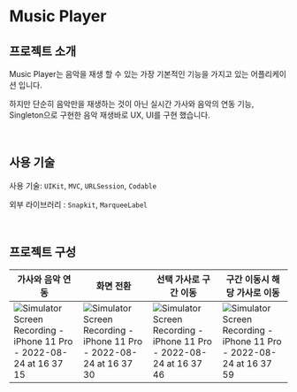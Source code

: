 # Music Player

## 프로젝트 소개

Music Player는 음악을 재생 할 수 있는 가장 기본적인 기능을 가지고 있는 어플리케이션 입니다.

하지만 단순히 음악만을 재생하는 것이 아닌 실시간 가사와 음악의 연동 기능, Singleton으로 구현한 음악 재생바로 UX, UI를 구현 했습니다.

<br>

## 사용 기술

사용 기술: `UIKit`, `MVC`, `URLSession`, `Codable`

외부 라이브러리 : `Snapkit`, `MarqueeLabel`

<br>

## 프로젝트 구성

| <center> 가사와 음악 연동 </center> | <center> 화면 전환 </center> | <center> 선택 가사로 구간 이동 </center> | <center> 구간 이동시 해당 가사로 이동 </center> |
| -------------------------------------------------------- | -------------------------------------------------------- | -------------------------------------------------------- | -------------------------------------------------------- |
![Simulator Screen Recording - iPhone 11 Pro - 2022-08-24 at 16 37 15](https://user-images.githubusercontent.com/36326157/186359927-37976108-e4b0-45d1-8428-906c43b61f8e.gif) | ![Simulator Screen Recording - iPhone 11 Pro - 2022-08-24 at 16 37 30](https://user-images.githubusercontent.com/36326157/186359985-8778347a-ba8e-4422-98fa-7c710fc0155c.gif) | ![Simulator Screen Recording - iPhone 11 Pro - 2022-08-24 at 16 37 46](https://user-images.githubusercontent.com/36326157/186360215-574a2a38-882a-49de-8b9b-3cf983706fce.gif) | ![Simulator Screen Recording - iPhone 11 Pro - 2022-08-24 at 16 37 59](https://user-images.githubusercontent.com/36326157/186360342-6f85a612-08e0-47c9-afd1-9602831d813a.gif) | 











